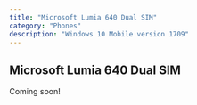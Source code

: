 ```yaml
---
title: "Microsoft Lumia 640 Dual SIM"
category: "Phones"
description: "Windows 10 Mobile version 1709"
---
```


## Microsoft Lumia 640 Dual SIM

Coming soon!
